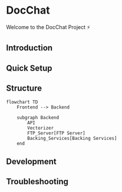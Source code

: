 # DocChat

Welcome to the DocChat Project ⚡️

## Introduction

## Quick Setup

## Structure


```mermaid
flowchart TD
    Frontend --> Backend

    subgraph Backend
        API
        Vectorizer
        FTP_Server[FTP Server]
        Backing_Services[Backing Services]
    end
```


## Development

## Troubleshooting
